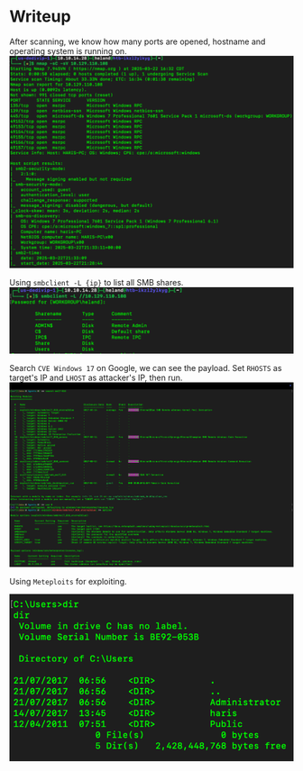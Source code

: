 # Writeup
After scanning, we know how many ports are opened, hostname and operating system is running on.
![scan](./img/scan.png)

Using `smbclient -L {ip}` to list all SMB shares. 
![smb](./img/smb.png)

Search `CVE Windows 17` on Google, we can see the payload. Set `RHOSTS` as target's IP and `LHOST` as attacker's IP, then run.
![msf](./img/msf.png)

Using `Meteploits` for exploiting.

![exploit](./img/exploit.png)
